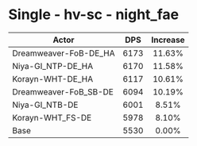 # Single - hv-sc - night_fae
| Actor | DPS | Increase |
|---|:---:|:---:|
|Dreamweaver-FoB-DE_HA|6173|11.63%|
|Niya-GI_NTP-DE_HA|6170|11.58%|
|Korayn-WHT-DE_HA|6117|10.61%|
|Dreamweaver-FoB_SB-DE|6094|10.19%|
|Niya-GI_NTB-DE|6001|8.51%|
|Korayn-WHT_FS-DE|5978|8.10%|
|Base|5530|0.00%|
